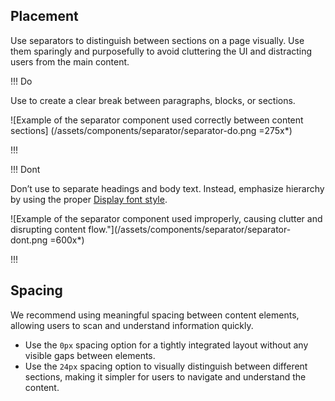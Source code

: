 
## Placement

Use separators to distinguish between sections on a page visually. Use them sparingly and purposefully to avoid cluttering the UI and distracting users from the main content.

!!! Do

Use to create a clear break between paragraphs, blocks, or sections.

![Example of the separator component used correctly between content sections] (/assets/components/separator/separator-do.png =275x*)

!!!

!!! Dont

Don’t use to separate headings and body text. Instead, emphasize hierarchy by using the proper [Display font style](https://design.khulnasoft.com/foundations/typography?tab=code#font-styles). 

![Example of the separator component used improperly, causing clutter and disrupting content flow."](/assets/components/separator/separator-dont.png =600x*)

!!!

## Spacing

We recommend using meaningful spacing between content elements, allowing users to scan and understand information quickly.

- Use the `0px` spacing option for a tightly integrated layout without any visible gaps between elements.
- Use the `24px` spacing option to visually distinguish between different sections, making it simpler for users to navigate and understand the content.
